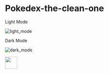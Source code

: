 # Pokedex-the-clean-one
Light Mode

![light_mode](https://user-images.githubusercontent.com/60299459/144719357-d90345f3-5976-46d2-afa7-5522d0666e1f.gif)

Dark Mode

![dark_mode](https://user-images.githubusercontent.com/60299459/144719359-a00261cc-9feb-425e-b6fb-844abdb72ba1.gif)

<img src="https://user-images.githubusercontent.com/60299459/144719359-a00261cc-9feb-425e-b6fb-844abdb72ba1.gif" width="40" height="40" />
